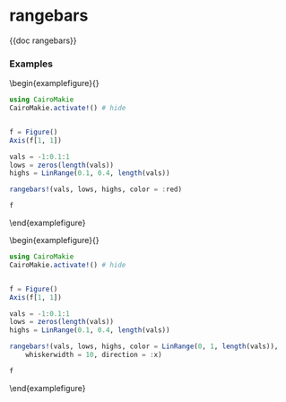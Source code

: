 # rangebars

{{doc rangebars}}

### Examples

\begin{examplefigure}{}
```julia
using CairoMakie
CairoMakie.activate!() # hide


f = Figure()
Axis(f[1, 1])

vals = -1:0.1:1
lows = zeros(length(vals))
highs = LinRange(0.1, 0.4, length(vals))

rangebars!(vals, lows, highs, color = :red)

f
```
\end{examplefigure}

\begin{examplefigure}{}
```julia
using CairoMakie
CairoMakie.activate!() # hide


f = Figure()
Axis(f[1, 1])

vals = -1:0.1:1
lows = zeros(length(vals))
highs = LinRange(0.1, 0.4, length(vals))

rangebars!(vals, lows, highs, color = LinRange(0, 1, length(vals)),
    whiskerwidth = 10, direction = :x)

f
```
\end{examplefigure}

